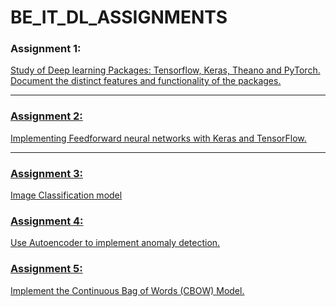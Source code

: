 # BE_IT_DL_ASSIGNMENTS  


### Assignment 1: <a href = 'https://github.com/2610Shubham/BE_IT_DL_ASSIGNMENTS/blob/main/Pratical%20No.1.ipynb'>
Study of Deep learning Packages: Tensorflow, Keras, Theano and PyTorch.
Document the distinct features and functionality of the packages. <br><hr>

### Assignment 2: 
Implementing Feedforward neural networks with Keras and TensorFlow. <br><hr>

### Assignment 3: 
Image Classification model

### Assignment 4: 
Use Autoencoder to implement anomaly detection.

### Assignment 5: 
Implement the Continuous Bag of Words (CBOW) Model.


